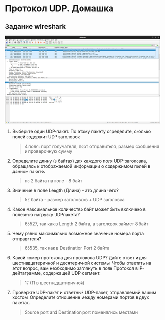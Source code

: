 # Протокол UDP. Домашка

## Задание wireshark
![](./images/udp.png)

1. Выберите один UDP-пакет. По этому пакету определите, сколько полей содержит UDP заголовок
    > 4 поля: порт получателя, порт отправителя, размер сообщения и проверочную сумму

2. Определите длину (в байтах) для каждого поля UDP-заголовка, обращаясь к отображаемой информации о содержимом полей в данном пакете. 
    > по 2 байта на поле - 8 байт

3. Значение в поле Length (Длина) – это длина чего? 
    > 52 байта - размер заголовков + UDP заголовка

4. Какое максимальное количество байт может быть включено в полезную нагрузку UDPпакета? 
    > 65527, так как в Length 2 байта, а заголовок займет 8 байт 

5. Чему равно максимально возможное значение номера порта отправителя? 
    > 65535, так как в Destination Port 2 байта 

6. Какой номер протокола для протокола UDP? Дайте ответ и для шестнадцатеричной и десятеричной системы. Чтобы ответить на этот вопрос, вам необходимо заглянуть в поле Протокол в IP-дейтаграмме, содержащей UDP-сегмент. 
    > 17 (11 в шестнадцатиричной)

7. Проверьте UDP-пакет и ответный UDP-пакет, отправляемый вашим хостом. Определите отношение между номерами портов в двух пакетах. 
    > Source port and Destination port поменялись местами